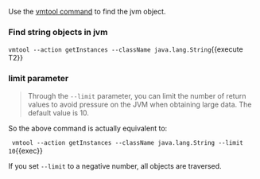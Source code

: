Use the [vmtool command](https://arthas.aliyun.com/en/doc/vmtool.html) to find the jvm object.

### Find string objects in jvm

`vmtool --action getInstances --className java.lang.String`{{execute T2}}

### limit parameter

> Through the `--limit` parameter, you can limit the number of return values to avoid pressure on the JVM when obtaining large data. The default value is 10.

So the above command is actually equivalent to:

` vmtool --action getInstances --className java.lang.String --limit 10`{{exec}}

If you set `--limit` to a negative number, all objects are traversed.
